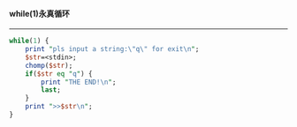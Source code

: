 #### while(1)永真循环
------
```perl
while(1) {
	print "pls input a string:\"q\" for exit\n";
	$str=<stdin>;
	chomp($str);
	if($str eq "q") {
		print "THE END!\n";
		last;
	}
	print ">>$str\n";
}
```
